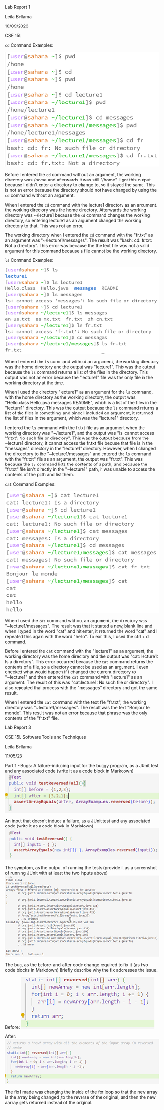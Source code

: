 Lab Report 1

Leila Bellama

10/09/2023

CSE 15L 

`cd` Command Examples:

![Image](cd.png)

Before I entered the `cd` command without an argument, the working directory was /home and afterwards it was still "/home". I got this output because I didn't enter a directory to change to, so it stayed the same. 
This is not an error because the directory should not have changed by using the `cd` command without an argument.

When I entered the `cd` command with the lecture1 directory as an argument, the working directory was the home directory. Afterwards the working directory was ~/lecture1 because the `cd` command changes the working directory, so entering lecture1 as an argument changed the working directory to that. This was not an error.

The working directory when I entered the `cd` command with the "fr.txt" as an argument was "~/lecture1/messages". The result was "bash: cd: fr.txt: Not a directory". This error was because the the text file was not a valid argument for this command because a file cannot be the working directory.

`ls` Command Examples:

![Image](ls.png)

When I entered the `ls` command without an argument, the working directory was the home directory and the output was "lecture1". This was the output because the `ls` command returns a list of the files in the directory. This output was not an error because the "lecture1" file was the only file in the working directory at the time.

When I used the directory "lecture1" as an argument for the `ls` command, with the home directory as the working directory, the output was "Hello.class Hello.java messages README", which is a list of the files in the "lecture1" directory. This was the output because the `ls` command returns a list of the files in something, and since I included an argument, it returned the list of files in the argument, which was the "lecture1" directory.

I entered the `ls` command with the fr.txt file as an argument when the working directory was "~/lecture1", and the output was "ls: cannot access 'fr.txt': No such file or directory". This was the output because from the ~lecture1 directory, it cannot access the fr.txt file becuse that file is in the "messages" directory in the "lecture1" directory. However, when I changed the direcctory to the "~lecture1/messages" and entered the `ls` command with the "fr.txt" file as an argument, the output was "fr.txt". This was because the `ls` command lists the contents of a path, and because the "fr.txt" file isn't directly in the "~lecture1" path, it was unable to access the contents of the path and list them.

`cat` Command Examples:

![Image](cat.PNG)


When I used the `cat` command without an argument, the directory was "~lecture1/messages". The result was that it started a new, blank line and when I typed in the word "cat" and hit enter, it returned the word "cat" and I repeated this again with the word "hello". To exit this, I used the ctrl + d command. 

Before I entered the `cat` command with the "lecture1" as an argument, the working directory was the home directory and the output was "cat: lecture1: Is a directory". This error occurred because the `cat` command returns the contents of a file, so a directory cannot be used as an argument. I even checked what would happen if I changed the current directory to "~lecture1" and then entered the `cat` command with "lecture1" as an argument. The result of this was "cat:lecture1: No such file or directory". I also repeated that process with the "messages" directory and got the same result. 

When I entered the `cat` command with the text file "fr.txt", the working directory was "~lecture1/messages". The result was the text "Bonjour le monde". This result was not an error because that phrase was the only contents of the "fr.txt" file.



Lab Report 3

CSE 15L Software Tools and Techniques

Leila Bellama

11/05/23

Part 1 - Bugs:
A failure-inducing input for the buggy program, as a JUnit test and any associated code (write it as a code block in Markdown)
![Image](report3ss1.PNG)

An input that doesn’t induce a failure, as a JUnit test and any associated code (write it as a code block in Markdown)
![Image](report3ss2.PNG)

The symptom, as the output of running the tests (provide it as a screenshot of running JUnit with at least the two inputs above)
![Image](report3ss3.PNG)

The bug, as the before-and-after code change required to fix it (as two code blocks in Markdown)
Briefly describe why the fix addresses the issue.

Before:
![Image](report3before.PNG)

After:
![Image](report3after.PNG)

The fix I made was changing the inside of the for loop so that the new array is the array being changed ,to the reverse of the original, and then the new aarray gets returned instead of the original. 
